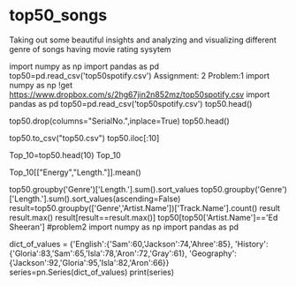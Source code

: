 # top50_songs
Taking out some beautiful insights and analyzing and visualizing different genre of songs having movie rating sysytem


import numpy as np
import pandas as pd
top50=pd.read_csv('top50spotify.csv')
Assignment: 2
Problem:1
import numpy as np
!get https://www.dropbox.com/s/2hg67jin2n852mz/top50spotify.csv
import pandas as pd
top50=pd.read_csv('top50spotify.csv')
top50.head()

top50.drop(columns="SerialNo.",inplace=True)
top50.head()

top50.to_csv("top50.csv")
top50.iloc[:10]

Top_10=top50.head(10)
Top_10

Top_10[["Energy","Length."]].mean()

top50.groupby('Genre')['Length.'].sum().sort_values
top50.groupby('Genre')['Length.'].sum().sort_values(ascending=False)
result=top50.groupby(['Genre','Artist.Name'])['Track.Name'].count()
result
result.max()
result[result==result.max()]
top50[top50['Artist.Name']=='Ed Sheeran']
#problem2
import numpy as np
import pandas as pd


dict_of_values = {'English':{'Sam':60,'Jackson':74,'Ahree':85},
 'History':{'Gloria':83,'Sam':65,'Isla':78,'Aron':72,'Gray':61},
'Geography':{'Jackson':92,'Gloria':95,'Isla':82,'Aron':66}}
series=pn.Series(dict_of_values)
print(series)
